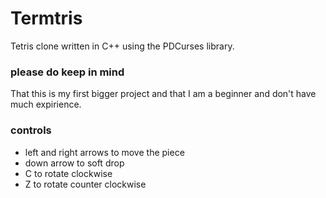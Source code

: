 # Termtris
Tetris clone written in C++ using the PDCurses library. 
### please do keep in mind
That this is my first bigger project and that I am a beginner and don't have much expirience.

### controls
* left and right arrows to move the piece
* down arrow to soft drop
* C to rotate clockwise
* Z to rotate counter clockwise
